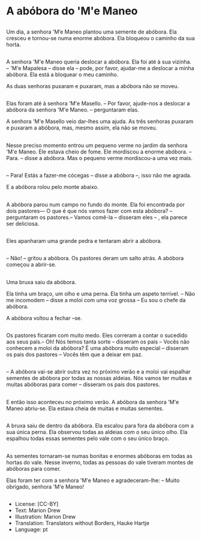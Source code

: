 # A abóbora do 'M'e Maneo

##
Um dia, a senhora 'M’e Maneo plantou uma semente de abóbora. Ela cresceu e tornou-se numa enorme abóbora. Ela bloqueou o caminho da sua horta.

##
A senhora 'M'e Maneo queria deslocar a abóbora. Ela foi até à sua vizinha. – 'M'e Mapalesa – disse ela – pode, por favor, ajudar-me a deslocar a minha abóbora. Ela está a bloquear o meu caminho.

As duas senhoras puxaram e puxaram, mas a abóbora não se moveu.

##
Elas foram até à senhora 'M'e Masello. – Por favor, ajude-nos a deslocar a abóbora da senhora 'M'e Maneo. – perguntaram elas.

A senhora 'M'e Masello veio dar-lhes uma ajuda. As três senhoras puxaram e puxaram a abóbora, mas, mesmo assim, ela não se moveu.

##
Nesse preciso momento entrou um pequeno verme no jardim da senhora 'M'e Maneo. Ele estava cheio de fome. Ele mordiscou a enorme abóbora. – Para. – disse a abóbora. Mas o pequeno verme mordiscou-a uma vez mais.

##
– Para! Estás a fazer-me cócegas – disse a abóbora –, isso não me agrada.

E a abóbora rolou pelo monte abaixo.

##
A abóbora parou num campo no fundo do monte. Ela foi encontrada por dois pastores–– O que é que nós vamos fazer com esta abóbora? – perguntaram os pastores.– Vamos comê-la – disseram eles – , ela parece ser deliciosa.

##
Eles apanharam uma grande pedra e tentaram abrir a abóbora.

##
– Não! – gritou a abóbora. Os pastores deram um salto atrás. A abóbora começou a abrir-se.

##
Uma bruxa saiu da abóbora.

Ela tinha um braço, um olho e uma perna. Ela tinha um aspeto terrível. – Não me incomodem – disse a moloi com uma voz grossa – Eu sou o chefe da abóbora.

A abóbora voltou a fechar –se.

##
Os pastores ficaram com muito medo. Eles correram a contar o sucedido aos seus pais.–	Oh! Nós temos tanta sorte – disseram os pais – Vocês não conhecem a moloi da abóbora? È uma abóbora muito especial – disseram os pais dos pastores – Vocês têm que a deixar em paz.

##
–	A abóbora vai-se abrir outra vez no próximo verão e a moloi vai espalhar sementes de abóbora por todas as nossas aldeias. Nós vamos ter muitas e muitas abóboras para comer – disseram os pais dos pastores.

##
E então isso aconteceu no próximo verão. A abóbora da senhora 'M'e Maneo abriu-se. Ela estava cheia de muitas e muitas sementes.

##
A bruxa saiu de dentro da abóbora. Ela escalou para fora da abóbora com a sua única perna. Ela observou todas as aldeias com o seu único olho. Ela espalhou todas essas sementes pelo vale com o seu único braço.

##
As sementes tornaram-se numas bonitas e enormes abóboras em todas as hortas do vale. Nesse inverno, todas as pessoas do vale tiveram montes de abóboras para comer.

Elas foram ter com a senhora 'M'e Maneo e agradeceram-lhe: – Muito obrigado, senhora 'M'e Maneo!

##
* License: [CC-BY]
* Text: Marion Drew
* Illustration: Marion Drew
* Translation: Translators without Borders, Hauke Hartje
* Language: pt
